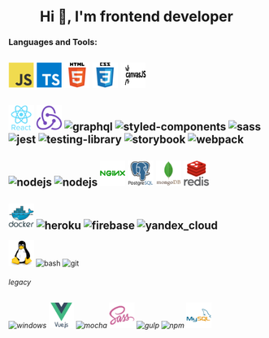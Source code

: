 <h1 align="center">Hi 👋, I'm frontend developer</h1>

<h3>Languages and Tools:</h3>

<img
  src="https://raw.githubusercontent.com/devicons/devicon/master/icons/javascript/javascript-original.svg"
  alt="javascript"
  width="50"
  height="50"
/>
<img
  src="https://raw.githubusercontent.com/devicons/devicon/master/icons/typescript/typescript-original.svg"
  alt="typescript"
  width="50"
  height="50"
/>
<img
  src="https://raw.githubusercontent.com/devicons/devicon/master/icons/html5/html5-original-wordmark.svg"
  alt="html5"
  width="50"
  height="50"
/>
<img
  src="https://raw.githubusercontent.com/devicons/devicon/master/icons/css3/css3-original-wordmark.svg"
  alt="css3"
  width="50"
  height="50"
/>
<img
  src="https://raw.githubusercontent.com/Hardik0307/Hardik0307/master/assets/canvasjs-charts.svg"
  alt="canvasjs"
  width="50"
  height="50"
/>
-
<img
  src="https://raw.githubusercontent.com/devicons/devicon/master/icons/react/react-original-wordmark.svg"
  alt="react"
  width="50"
  height="50"
/>
<img
  src="https://raw.githubusercontent.com/devicons/devicon/master/icons/redux/redux-original.svg"
  alt="redux"
  width="50"
  height="50"
/>
<img
  src="https://www.vectorlogo.zone/logos/graphql/graphql-icon.svg"
  alt="graphql"
  width="50"
  height="50"
/>
<img
  src="https://miro.medium.com/max/960/1*Iohnw2aOQ5EBghVoqKA7VA.png"
  alt="styled-components"
  width="50"
  height="50"
/>
<img
  src="https://upload.wikimedia.org/wikipedia/commons/thumb/b/bc/PostCSS_Logo.svg/778px-PostCSS_Logo.svg.png"
  alt="sass"
  width="50"
  height="50"
/>
<img
  src="https://www.vectorlogo.zone/logos/jestjsio/jestjsio-icon.svg"
  alt="jest"
  width="50"
  height="50"
/>
<img
  src="https://testing-library.com/img/octopus-128x128.png"
  alt="testing-library"
  width="50"
  height="50"
/>
<img
  src="https://techlab.bol.com/app/files/2020/12/storybook-logo.jpg"
  alt="storybook"
  width="50"
  height="50"
/>
<img
  src="https://habrastorage.org/webt/k-/tm/2g/k-tm2gvbb_ky6gdrd-tzqrzjkf4.png"
  alt="webpack"
  width="50"
  height="50"
/>
-
<img 
  src="https://web-creator.ru/uploads/Page/22/nodejs.svg" 
  alt="nodejs" 
  width="50" 
  height="50" 
/>
<img 
  src="https://upload.wikimedia.org/wikipedia/commons/thumb/8/84/Deno.svg/600px-Deno.svg.png?20190706023036" 
  alt="nodejs" 
  width="50" 
  height="50" 
/>
<img
  src="https://raw.githubusercontent.com/devicons/devicon/master/icons/nginx/nginx-original.svg"
  alt="nginx"
  width="50"
  height="50"
/>
<img
  src="https://raw.githubusercontent.com/devicons/devicon/master/icons/postgresql/postgresql-original-wordmark.svg"
  alt="postgresql"
  width="50"
  height="50"
/>
<img
  src="https://raw.githubusercontent.com/devicons/devicon/master/icons/mongodb/mongodb-original-wordmark.svg"
  alt="mongodb"
  width="50"
  height="50"
/>
<img
  src="https://raw.githubusercontent.com/devicons/devicon/master/icons/redis/redis-original-wordmark.svg"
  alt="redis"
  width="50"
  height="50"
/>
-
<img
  src="https://raw.githubusercontent.com/devicons/devicon/master/icons/docker/docker-original-wordmark.svg"
  alt="docker"
  width="50"
  height="50"
/>
<img
  src="https://www.vectorlogo.zone/logos/heroku/heroku-icon.svg"
  alt="heroku"
  width="50"
  height="50"
/>
<img
  src="https://www.vectorlogo.zone/logos/firebase/firebase-icon.svg"
  alt="firebase"
  width="50"
  height="50"
/>
<img
  src="https://upload.wikimedia.org/wikipedia/commons/thumb/6/69/Cloud_icon_128x128px.svg/1200px-Cloud_icon_128x128px.svg.png"
  alt="yandex_cloud"
  width="50"
  height="50"
/>
-
<img
  src="https://raw.githubusercontent.com/devicons/devicon/master/icons/linux/linux-original.svg"
  alt="linux"
  width="50"
  height="50"
/>
<img
  src="https://www.vectorlogo.zone/logos/gnu_bash/gnu_bash-icon.svg"
  alt="bash"
  width="50"
  height="50"
/>
<img
  src="https://www.vectorlogo.zone/logos/git-scm/git-scm-icon.svg"
  alt="git"
  width="50"
  height="50"
/>
<h6>legacy<h6>
<img
  src="https://upload.wikimedia.org/wikipedia/commons/thumb/5/5f/Windows_logo_-_2012.svg/120px-Windows_logo_-_2012.svg.png"
  alt="windows"
  width="50"
  height="50"
/>
<img
  src="https://raw.githubusercontent.com/devicons/devicon/master/icons/vuejs/vuejs-original-wordmark.svg"
  alt="vuejs"
  width="50"
  height="50"
/>
<img
  src="https://www.vectorlogo.zone/logos/mochajs/mochajs-icon.svg"
  alt="mocha"
  width="50"
  height="50"
/>
<img
  src="https://raw.githubusercontent.com/devicons/devicon/master/icons/sass/sass-original.svg"
  alt="sass"
  width="50"
  height="50"
/>
<img
  src="https://raw.githubusercontent.com/gulpjs/artwork/master/gulp-2x.png"
  alt="gulp"
  height="50"
  width="23"
/>
<img
  src="https://upload.wikimedia.org/wikipedia/commons/thumb/d/db/Npm-logo.svg/1200px-Npm-logo.svg.png"
  alt="npm"
  width="50"
/>
<img
  src="https://raw.githubusercontent.com/devicons/devicon/master/icons/mysql/mysql-original-wordmark.svg"
  alt="mysql"
  width="50"
  height="50"
/>
